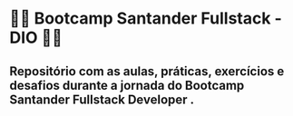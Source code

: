 # :man_technologist: Bootcamp Santander Fullstack - DIO :man_technologist:
## Repositório com as aulas, práticas, exercícios e desafios durante a jornada do Bootcamp Santander Fullstack Developer .
